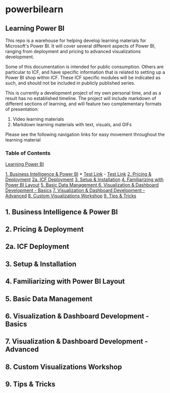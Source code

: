 # powerbilearn

## Learning Power BI
This repo is a warehouse for helping develop learning materials for Microsoft's Power BI. It will cover several different aspects of Power BI, ranging from deployment and pricing to advanced visualizations development.

Some of this documentation is intended for public consumption. Others are particular to ICF, and have specific information that is related to setting up a Power BI shop within ICF. These ICF specific modules will be indicated as such, and should not be included in publicly published series.

This is currently a development project of my own personal time, and as a result has no established timeline. The project will include markdown of different sections of learning, and will feature two complementary formats of presentation:
1. Video learning materials
2. Markdown learning materials with text, visuals, and GIFs

Please see the following navigation links for easy movement throughout the learning material
### Table of Contents
  [Learning Power BI](https://github.com/ErikKBethke/powerbilearn#learning-power-bi)

  [1. Business Intelligence & Power BI](https://github.com/ErikKBethke/powerbilearn#1-business-intelligence--power-bi)
    * [Test Link]()
      - [Test Link]()
  [2. Pricing & Deployment](https://github.com/ErikKBethke/powerbilearn#2-pricing--deployment)
  [2a. ICF Deployment](https://github.com/ErikKBethke/powerbilearn#2a-icf-deployment)
  [3. Setup & Installation](https://github.com/ErikKBethke/powerbilearn#3-setup--installation)
  [4. Familiarizing with Power BI Layout](https://github.com/ErikKBethke/powerbilearn#4-familiarizing-with-power-bi-layout)
  [5. Basic Data Management ](https://github.com/ErikKBethke/powerbilearn#5-basic-data-management)
  [6. Visualization & Dashboard Development - Basics](https://github.com/ErikKBethke/powerbilearn#6-visualization--dashboard-development---basics)
  [7. Visualization & Dashboard Development - Advanced](https://github.com/ErikKBethke/powerbilearn#7-visualization--dashboard-development---advanced)
  [8. Custom Visualizations Workshop](https://github.com/ErikKBethke/powerbilearn#8-custom-visualizations-workshop)
  [9. Tips & Tricks](https://github.com/ErikKBethke/powerbilearn#9-tips--tricks)

## 1. Business Intelligence & Power BI


## 2. Pricing & Deployment

## 2a. ICF Deployment

## 3. Setup & Installation

## 4. Familiarizing with Power BI Layout

## 5. Basic Data Management

## 6. Visualization & Dashboard Development - Basics

## 7. Visualization & Dashboard Development - Advanced

## 8. Custom Visualizations Workshop

## 9. Tips & Tricks
